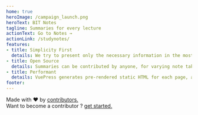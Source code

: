 ```yaml
---
home: true
heroImage: /campaign_launch.png
heroText: BIT Notes
tagline: Summaries for every lecture
actionText: Go to Notes →
actionLink: /studynotes/
features:
- title: Simplicity First 
  details: We try to present only the necessary information in the most understandable way.
- title: Open Source
  details: Summaries can be contributed by anyone, for varying note taking techniques and explanations.
- title: Performant
  details: VuePress generates pre-rendered static HTML for each page, and runs as an SPA once a page is loaded.
footer:
---
```


<div class="link-footer">
Made with ❤ by <a href="https://github.com/masterkram/bytehub/graphs/contributors">contributors.</a>
<br />
Want to become a contributor ? <a href="/contributing">get started.</a>
</div>